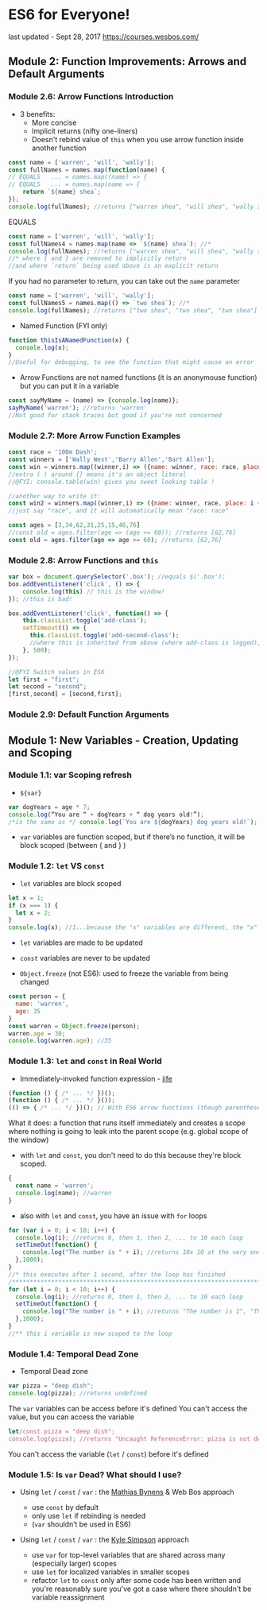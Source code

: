 # ES6 for Everyone!
last updated - Sept 28, 2017
https://courses.wesbos.com/

## Module 2: Function Improvements: Arrows and Default Arguments

###  Module 2.6: Arrow Functions Introduction

* 3 benefits:
  * More concise
  * Implicit returns (nifty one-liners)
  * Doesn't rebind value of `this` when you use arrow function inside another function

```javascript
const name = ['warren', 'will', 'wally'];
const fullNames = names.map(function(name) {
// EQUALS   ... = names.map((name) => {
// EQUALS   ... = names.map(name => {
    return `${name} shea`;
});
console.log(fullNames); //returns ["warren shea", "will shea", "wally shea"]
```
EQUALS
```javascript
const name = ['warren', 'will', 'wally'];
const fullNames4 = names.map(name => `${name} shea`); //*
console.log(fullNames); //returns ["warren shea", "will shea", "wally shea"]
//* where { and } are removed to implicitly return
//and where `return` being used above is an explicit return
```

If you had no parameter to return, you can take out the `name` parameter
```javascript
const name = ['warren', 'will', 'wally'];
const fullNames5 = names.map(() => `two shea`); //*
console.log(fullNames); //returns ["two shea", "two shea", "two shea"]
```

* Named Function (FYI only)
```javascript
function thisIsANamedFunction(x) {
  console.log(x);
}
//Useful for debugging, to see the function that might cause an error
```

* Arrow Functions are not named functions (it is an anonymouse function) but you can put it in a variable
```javascript
const sayMyName = (name) => {console.log(name)};
sayMyName('warren'); //returns 'warren'
//Not good for stack traces but good if you're not concerned
```

###  Module 2.7: More Arrow Function Examples
```javascript
const race = '100m Dash';
const winners = ['Wally West','Barry Allen','Bart Allen'];
const win = winners.map((winner,i) => ({name: winner, race: race, place: i +}))
//extra ( ) around {} means it's an object literal
//@FYI: console.table(win) gives you sweet looking table !

//another way to write it:
const win2 = winners.map((winner,i) => ({name: winner, race, place: i +}))
//just say "race", and it will automatically mean "race: race"
```

```javascript
const ages = [3,34,62,31,25,15,46,76]
//const old = ages.filter(age => (age >= 60)); //returns [62,76]
const old = ages.filter(age => age >= 60); //returns [62,76]
```

###  Module 2.8: Arrow Functions and `this`

```javascript
var box = document.querySelector('.box'); //equals $('.box');
box.addEventListener('click', () => {
    console.log(this) // this is the window!
}); //this is bad!

box.addEventListener('click', function() => {
    this.classList.toggle('add-class');
    setTimeout(() => {
      this.classList.toggle('add-second-class');
      //where this is inherited from above (where add-class is logged), as opposed to doing self = this;
    }, 500);
});
```

```javascript
//@FYI Switch values in ES6
let first = "first";
let second = "second";
[first,second] = [second,first];
```

###  Module 2.9: Default Function Arguments



## Module 1: New Variables - Creation, Updating and Scoping

###  Module 1.1: var Scoping refresh

* `${var}`
```javascript
var dogYears = age * 7;
console.log(“You are “ + dogYears + “ dog years old!”);
/*is the same as */ console.log(`You are ${dogYears} dog years old!`);
```

* `var` variables are function scoped, but if there’s no function, it will be block scoped (between { and } )

###  Module 1.2: `let` VS `const`

* `let` variables are block scoped
```javascript
let x = 1;
if (x === 1) {
  let x = 2;
}
console.log(x); //1...because the "x" variables are different, the "x" variables are scoped differently
```

* `let` variables are made to be updated

* `const` variables are never to be updated

* `Object.freeze` (not ES6): used to freeze the variable from being changed
```javascript
const person = {
  name: 'warren',
  age: 35
}
const warren = Object.freeze(person);
warren.age = 30;
console.log(warren.age); //35
```

###  Module 1.3: `let` and `const` in Real World

* Immediately-invoked function expression - [iife](https://en.wikipedia.org/wiki/Immediately-invoked_function_expression)
```javascript
(function () { /* ... */ })();
(function () { /* ... */ }());
(() => { /* ... */ })(); // With ES6 arrow functions (though parentheses only allowed on outside)
```
What it does: a function that runs itself immediately and creates a scope where nothing is going to leak into the parent scope (e.g. global scope of the window)

* with `let` and `const`, you don't need to do this because they're block scoped.
```javascript
{
  const name = 'warren';
  console.log(name); //warren
}
```

* also with `let` and `const`, you have an issue with `for` loops
```javascript
for (var i = 0; i < 10; i++) {
  console.log(i); //returns 0, then 1, then 2, ... to 10 each loop
  setTimeOut(function() {
    console.log("The number is " + i); //returns 10x 10 at the very end *
  },1000);
}
//* this executes after 1 second, after the loop has finished
/**************************************************************************/
for (let i = 0; i < 10; i++) {
  console.log(i); //returns 0, then 1, then 2, ... to 10 each loop
  setTimeOut(function() {
    console.log("The number is " + i); //returns "The number is 1", "The nubmer is 2", etc. **
  },1000);
}
//** this i variable is now scoped to the loop
```

###  Module 1.4: Temporal Dead Zone

* Temporal Dead zone
```javascript
var pizza = "deep dish";
console.log(pizza); //returns undefined
```
The `var` variables can be access before it's defined
You can't access the value, but you can access the variable
```javascript
let/const pizza = "deep dish";
console.log(pizza); //returns "Uncaught ReferenceError: pizza is not defined"
```
You can't access the variable (`let` / `const`) before it's defined

###  Module 1.5: Is `var` Dead? What should I use?

* Using `let` / `const` / `var` : the [Mathias Bynens](https://mathiasbynens.be/notes/es6-const) & Web Bos approach
  * use `const` by default
  * only use `let` if rebinding is needed
  * (`var` shouldn’t be used in ES6)

* Using `let` / `const` / `var` : the [Kyle Simpson](https://github.com/getify/You-Dont-Know-JS/tree/master/es6%20%26%20beyond) approach
  * use `var` for top-level variables that are shared across many (especially larger) scopes
  * use `let` for localized variables in smaller scopes
  * refactor `let` to `const` only after some code has been written and you're reasonably sure you've got a case where there shouldn't be variable reassignment


